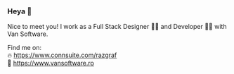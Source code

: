 ### Heya 👋

Nice to meet you! I work as a Full Stack Designer 👨‍🎨 and Developer 👨‍💻 with Van Software.

Find me on:  
🔥 https://www.connsuite.com/razgraf  
💼 https://www.vansoftware.ro

<!--
**razgraf/razgraf** is a ✨ _special_ ✨ repository because its `README.md` (this file) appears on your GitHub profile.

Here are some ideas to get you started:

- 🔭 I’m currently working on ...
- 🌱 I’m currently learning ...
- 👯 I’m looking to collaborate on ...
- 🤔 I’m looking for help with ...
- 💬 Ask me about ...
- 📫 How to reach me: ...
- 😄 Pronouns: ...
- ⚡ Fun fact: ...
-->
